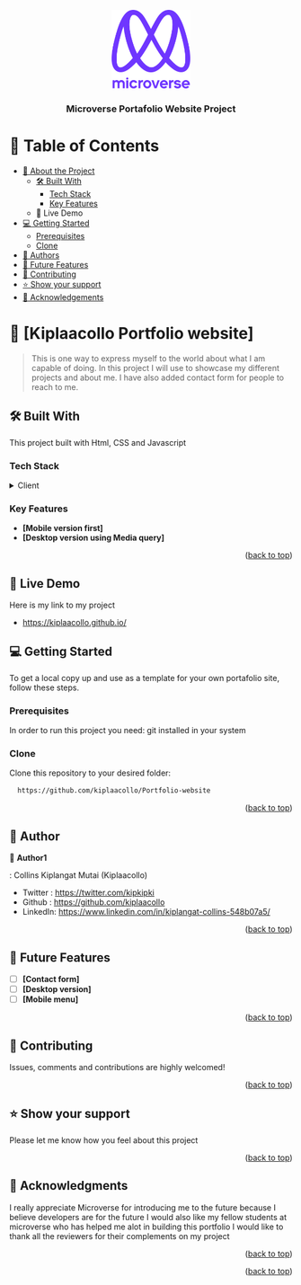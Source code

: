 <a name="readme-top"></a>

<div align="center">

  <img src="murple_logo.png" alt="logo" width="140"  height="auto" />
  <br/>

  <h3><b>Microverse Portafolio Website Project</b></h3>

</div>


# 📗 Table of Contents

- [📖 About the Project](#about-project)
  - [🛠 Built With](#built-with)
    - [Tech Stack](#tech-stack)
    - [Key Features](#key-features)
  - 🚀 Live Demo
- [💻 Getting Started](#getting-started)
  - [Prerequisites](#prerequisites)
  - [Clone](#prerequisites)
- [👥 Authors](#authors)
- [🔭 Future Features](#future-features)
- [🤝 Contributing](#contributing)
- [⭐️ Show your support](#support)
- [🙏 Acknowledgements](#acknowledgements)


# 📖 [Kiplaacollo Portfolio website] <a name="about-project"></a>

> This is one way to express myself to the world about what I am capable of doing. In this project I will use to showcase my different projects and about me. I have also added contact form for people to reach to me.

## 🛠 Built With <a name="built-with"></a>
This project built with Html, CSS and Javascript

### Tech Stack <a name="tech-stack"></a>

<details>
  <summary>Client</summary>
  <ul>
    <li><a href="https://en.wikipedia.org/wiki/HTML">Html</a></li>
    <li><a href="https://en.wikipedia.org/wiki/CSS">Css</a></li>
  </ul>
</details>

<!-- Features -->

### Key Features <a name="key-features"></a>

- **[Mobile version first]**
- **[Desktop version using Media query]**

<p align="right">(<a href="#readme-top">back to top</a>)</p>

## 🚀 Live Demo
Here is my link to my project
 - https://kiplaacollo.github.io/


## 💻 Getting Started <a name="getting-started"></a>


To get a local copy up and use as a template for your own portafolio site, follow these steps.

### Prerequisites

In order to run this project you need: git installed in your system

### Clone

Clone this repository to your desired folder:

```sh
  https://github.com/kiplaacollo/Portfolio-website
```

<p align="right">(<a href="#readme-top">back to top</a>)</p>

<!-- AUTHORS -->

## 👥 Author <a name="authors"></a>

👤 **Author1**

: Collins Kiplangat Mutai
(Kiplaacollo)
- Twitter : https://twitter.com/kipkipki
- Github : https://github.com/kiplaacollo
- LinkedIn: https://www.linkedin.com/in/kiplangat-collins-548b07a5/

<p align="right">(<a href="#readme-top">back to top</a>)</p>



## 🔭 Future Features <a name="future-features"></a>

- [ ] **[Contact form]**
- [ ] **[Desktop version]**
- [ ] **[Mobile menu]**

<p align="right">(<a href="#readme-top">back to top</a>)</p>


## 🤝 Contributing <a name="contributing"></a>

Issues, comments and contributions are highly welcomed!

<p align="right">(<a href="#readme-top">back to top</a>)</p>


## ⭐️ Show your support <a name="support"></a>

Please let me know how you feel about this project

<p align="right">(<a href="#readme-top">back to top</a>)</p>


## 🙏 Acknowledgments <a name="acknowledgements"></a>


I really appreciate Microverse for introducing me to the future because I believe developers are for the future
I would also like my fellow students at microverse who has helped me alot in building this portfolio
I would like to thank all the reviewers for their complements on my project

<p align="right">(<a href="#readme-top">back to top</a>)</p>


<p align="right">(<a href="#readme-top">back to top</a>)</p>